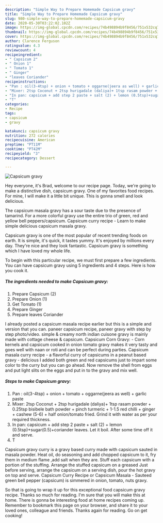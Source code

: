 ```yaml
---
description: "Simple Way to Prepare Homemade Capsicum gravy"
title: "Simple Way to Prepare Homemade Capsicum gravy"
slug: 980-simple-way-to-prepare-homemade-capsicum-gravy
date: 2020-05-30T03:22:02.102Z
image: https://img-global.cpcdn.com/recipes/74b498894b9f8456/751x532cq70/capsicum-gravy-recipe-main-photo.jpg
thumbnail: https://img-global.cpcdn.com/recipes/74b498894b9f8456/751x532cq70/capsicum-gravy-recipe-main-photo.jpg
cover: https://img-global.cpcdn.com/recipes/74b498894b9f8456/751x532cq70/capsicum-gravy-recipe-main-photo.jpg
author: Clarence Ferguson
ratingvalue: 4.3
reviewcount: 4
recipeingredient:
- " Capsicum 2"
- " Onion 1"
- " Tomato 1"
- " Ginger"
- "leaves Coriander"
recipeinstructions:
- "Pan : oil(3-4tsp) + onion + tomato + oggarne(jeera as well) + garlic paste"
- "Mixer: 2tsp Coconut + 2tsp hurigadale (daliya)+ 1tsp rasam powder + 0.25tsp bisibele bath powder + pinch turmeric + 1-1.5 red chilli + ginger + cashew (5-6) + half onion/tomato fried. Grind it with water as per your required thickness."
- "In pan: capsicum + add step 2 paste + salt (2) + lemon (0.5tsp)+sugar(0.5)+coriander leaves. Let it boil. After some time off it and serve."
- "T"
categories:
- Recipe
tags:
- capsicum
- gravy

katakunci: capsicum gravy 
nutrition: 272 calories
recipecuisine: American
preptime: "PT11M"
cooktime: "PT42M"
recipeyield: "3"
recipecategory: Dessert

---
```



![Capsicum gravy](https://img-global.cpcdn.com/recipes/74b498894b9f8456/751x532cq70/capsicum-gravy-recipe-main-photo.jpg)

Hey everyone, it's Brad, welcome to our recipe page. Today, we're going to make a distinctive dish, capsicum gravy. One of my favorites food recipes. For mine, I will make it a little bit unique. This is gonna smell and look delicious.

The capsicum masala gravy has a sour taste due to the presence of tamarind. For a more colorful gravy use the entire trio of green, red and yellow bell peppers/capsicum. Capsicum curry recipe - Learn to make simple delicious capsicum masala gravy.

Capsicum gravy is one of the most popular of recent trending foods on earth. It is simple, it's quick, it tastes yummy. It's enjoyed by millions every day. They're nice and they look fantastic. Capsicum gravy is something which I have loved my whole life.


To begin with this particular recipe, we must first prepare a few ingredients. You can have capsicum gravy using 5 ingredients and 4 steps. Here is how you cook it.

<!--inarticleads1-->

##### The ingredients needed to make Capsicum gravy:

1. Prepare  Capsicum (2)
1. Prepare  Onion (1)
1. Get  Tomato (1)
1. Prepare  Ginger
1. Prepare leaves Coriander


I already posted a capsicum masala recipe earlier but this is a simple and version that you can. paneer capsicum recipe, paneer gravy with step by step photo/video. simple &amp; creamy north indian cuisone gravy is mainly made with cottage cheese &amp; capsicum. Capsicum Corn Gravy: - Corn kernels and capsicum cooked in onion tomato gravy makes it very tasty and goes well with naan or roti and can be perfect during parties. Capsicum masala curry recipe - a flavorful curry of capsicums in a peanut based gravy - delicious I added both green and red capsicums just to impart some color to the curry but you can go ahead. Now remove the shell from eggs and put light slits on the eggs and put in to the gravy and mix well. 

<!--inarticleads2-->

##### Steps to make Capsicum gravy:

1. Pan : oil(3-4tsp) + onion + tomato + oggarne(jeera as well) + garlic paste
1. Mixer: 2tsp Coconut + 2tsp hurigadale (daliya)+ 1tsp rasam powder + 0.25tsp bisibele bath powder + pinch turmeric + 1-1.5 red chilli + ginger + cashew (5-6) + half onion/tomato fried. Grind it with water as per your required thickness.
1. In pan: capsicum + add step 2 paste + salt (2) + lemon (0.5tsp)+sugar(0.5)+coriander leaves. Let it boil. After some time off it and serve.
1. T


Capsicum gravy curry is a gravy based curry made with capsicum sauted in masala powder. Heat oil, do seasoning and add chopped capsicum to it, fry them in medium flame ,add salt when they are. Stuff each capsicum with a portion of the stuffing. Arrange the stuffed capsicum on a greased Just before serving, arrange the capsicum on a serving dish, pour the hot gravy on top and serve. Capsicum Curry Recipe or Capsicum Masala - Sauteed green bell pepper (capsicum) is simmered in onion, tomato, nuts gravy. 

So that is going to wrap it up for this exceptional food capsicum gravy recipe. Thanks so much for reading. I'm sure that you will make this at home. There is gonna be interesting food at home recipes coming up. Remember to bookmark this page on your browser, and share it to your loved ones, colleague and friends. Thanks again for reading. Go on get cooking!
